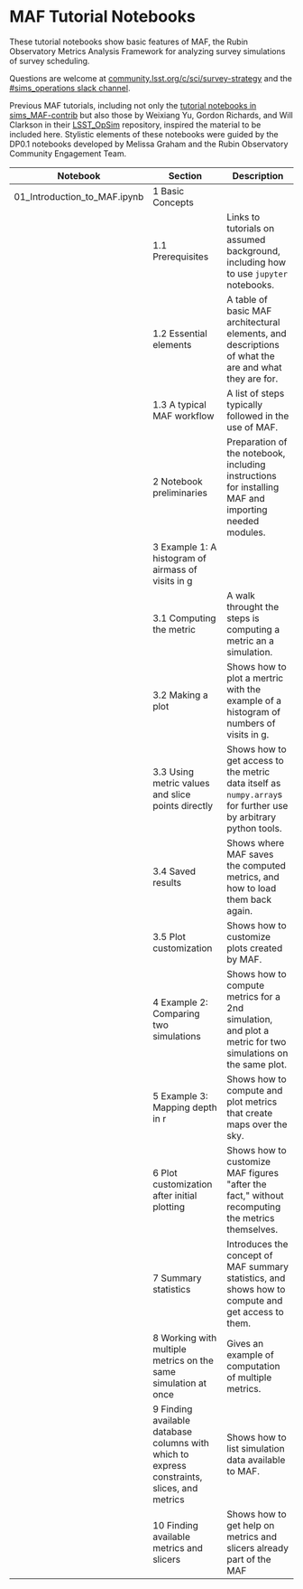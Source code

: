 # MAF Tutorial Notebooks

These tutorial notebooks show basic features of MAF, the Rubin Observatory Metrics Analysis Framework for analyzing survey simulations of survey scheduling.

Questions are welcome at [community.lsst.org/c/sci/survey-strategy](https://community.lsst.org/c/sci/survey-strategy) and the [#sims_operations slack channel](https://lsstc.slack.com/archives/C2LTWTP5J).

Previous MAF tutorials, including not only the [tutorial notebooks in sims_MAF-contrib](https://github.com/LSST-nonproject/sims_maf_contrib/tree/master/tutorials) but also those by  Weixiang Yu, Gordon Richards, and Will Clarkson in their [LSST_OpSim](https://github.com/RichardsGroup/LSST_OpSim) repository, inspired the material to be included here. Stylistic elements of these notebooks were guided by the DP0.1 notebooks developed by Melissa Graham and the Rubin Observatory Community Engagement Team.

| Notebook | Section | Description |
|---|---|---|
| 01_Introduction_to_MAF.ipynb | 1 Basic Concepts |  |
| | 1.1 Prerequisites | Links to tutorials on assumed background, including how to use `jupyter` notebooks. |
| | 1.2 Essential elements |  A table of basic MAF architectural elements, and descriptions of what the are and what they are for. |
| | 1.3 A typical MAF workflow | A list of steps typically followed in the use of MAF. | 
| | 2 Notebook preliminaries | Preparation of the notebook, including instructions for installing MAF and importing needed modules. |
| | 3 Example 1: A histogram of airmass of visits in g | |
| | 3.1 Computing the metric | A walk throught the steps is computing a metric an a simulation. | 
| | 3.2 Making a plot | Shows how to plot a mertric with the example of a histogram of numbers of visits in g. | 
| | 3.3 Using metric values and slice points directly | Shows how to get access to the metric data itself as `numpy.array`s for further use by arbitrary python tools. |
| | 3.4 Saved results | Shows where MAF saves the computed metrics, and how to load them back again. |
| | 3.5 Plot customization | Shows how to customize plots created by MAF.| 
| | 4 Example 2: Comparing two simulations | Shows how to compute metrics for a 2nd simulation, and plot a metric for two simulations on the same plot. | 
| | 5 Example 3: Mapping depth in r | Shows how to compute and plot metrics that create maps over the sky. |
| | 6 Plot customization after initial plotting | Shows how to customize MAF figures "after the fact," without recomputing the metrics themselves. |
| | 7 Summary statistics | Introduces the concept of MAF summary statistics, and shows how to compute and get access to them. | 
| | 8 Working with multiple metrics on the same simulation at once | Gives an example of computation of multiple metrics. | 
| | 9 Finding available database columns with which to express constraints, slices, and metrics | Shows how to list simulation data available to MAF. |
| | 10 Finding available metrics and slicers | Shows how to get help on metrics and slicers already part of the MAF |

